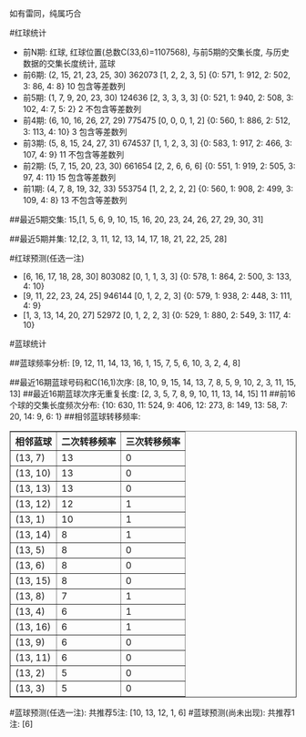 <!-- 
.. title: 双色球2017034期(2017-03-26)数据分析报告
.. slug: slott-2017034-2017-03-26-report
.. date: 2017-03-27 08:00:00 UTC+08:00
.. tags: Lottery
.. link: 
.. description: 
.. type: text
-->

如有雷同，纯属巧合

<!-- TEASER_END-->

#红球统计

- 前N期: 红球, 红球位置(总数C(33,6)=1107568), 与前5期的交集长度, 与历史数据的交集长度统计, 蓝球
- 前6期: (2, 15, 21, 23, 25, 30) 362073 [1, 2, 2, 3, 5] {0: 571, 1: 912, 2: 502, 3: 86, 4: 8} 10 包含等差数列
- 前5期: (1, 7, 9, 20, 23, 30) 124636 [2, 3, 3, 3, 3] {0: 521, 1: 940, 2: 508, 3: 102, 4: 7, 5: 2} 2 不包含等差数列
- 前4期: (6, 10, 16, 26, 27, 29) 775475 [0, 0, 0, 1, 2] {0: 560, 1: 886, 2: 512, 3: 113, 4: 10} 3 包含等差数列
- 前3期: (5, 8, 15, 24, 27, 31) 674537 [1, 1, 2, 3, 3] {0: 583, 1: 917, 2: 466, 3: 107, 4: 9} 11 不包含等差数列
- 前2期: (5, 7, 15, 20, 23, 30) 661654 [2, 2, 6, 6, 6] {0: 551, 1: 919, 2: 505, 3: 97, 4: 11} 15 包含等差数列
- 前1期: (4, 7, 8, 19, 32, 33) 553754 [1, 2, 2, 2, 2] {0: 560, 1: 908, 2: 499, 3: 109, 4: 8} 13 不包含等差数列

##最近5期交集:
15,[1, 5, 6, 9, 10, 15, 16, 20, 23, 24, 26, 27, 29, 30, 31]

##最近5期并集:
12,[2, 3, 11, 12, 13, 14, 17, 18, 21, 22, 25, 28]

#红球预测(任选一注)

- [6, 16, 17, 18, 28, 30] 803082 [0, 1, 1, 3, 3] {0: 578, 1: 864, 2: 500, 3: 133, 4: 10}
- [9, 11, 22, 23, 24, 25] 946144 [0, 1, 2, 2, 3] {0: 579, 1: 938, 2: 448, 3: 111, 4: 9}
- [1, 3, 13, 14, 20, 27] 52972 [0, 1, 2, 2, 3] {0: 529, 1: 880, 2: 549, 3: 117, 4: 10}

#蓝球统计

##蓝球频率分析:
[9, 12, 11, 14, 13, 16, 1, 15, 7, 5, 6, 10, 3, 2, 4, 8]

##最近16期蓝球号码和C(16,1)次序:
 [8, 10, 9, 15, 14, 13, 7, 8, 5, 9, 10, 2, 3, 11, 15, 13]
##最近16期蓝球次序无重复长度:
 [2, 3, 5, 7, 8, 9, 10, 11, 13, 14, 15] 11
##前16个球的交集长度频次分布:
{10: 630, 11: 524, 9: 406, 12: 273, 8: 149, 13: 58, 7: 20, 14: 9, 6: 1}
##相邻蓝球转移频率:
 <table border="1" class="table table-striped dataframe">
  <thead>
    <tr style="text-align: right;">
      <th>相邻蓝球</th>
      <th>二次转移频率</th>
      <th>三次转移频率</th>
    </tr>
  </thead>
  <tbody>
    <tr>
      <td>(13, 7)</td>
      <td>13</td>
      <td>0</td>
    </tr>
    <tr>
      <td>(13, 10)</td>
      <td>13</td>
      <td>0</td>
    </tr>
    <tr>
      <td>(13, 13)</td>
      <td>13</td>
      <td>0</td>
    </tr>
    <tr>
      <td>(13, 12)</td>
      <td>12</td>
      <td>1</td>
    </tr>
    <tr>
      <td>(13, 1)</td>
      <td>10</td>
      <td>1</td>
    </tr>
    <tr>
      <td>(13, 14)</td>
      <td>8</td>
      <td>1</td>
    </tr>
    <tr>
      <td>(13, 5)</td>
      <td>8</td>
      <td>0</td>
    </tr>
    <tr>
      <td>(13, 6)</td>
      <td>8</td>
      <td>0</td>
    </tr>
    <tr>
      <td>(13, 15)</td>
      <td>8</td>
      <td>0</td>
    </tr>
    <tr>
      <td>(13, 8)</td>
      <td>7</td>
      <td>1</td>
    </tr>
    <tr>
      <td>(13, 4)</td>
      <td>6</td>
      <td>1</td>
    </tr>
    <tr>
      <td>(13, 16)</td>
      <td>6</td>
      <td>1</td>
    </tr>
    <tr>
      <td>(13, 9)</td>
      <td>6</td>
      <td>0</td>
    </tr>
    <tr>
      <td>(13, 11)</td>
      <td>6</td>
      <td>0</td>
    </tr>
    <tr>
      <td>(13, 2)</td>
      <td>5</td>
      <td>0</td>
    </tr>
    <tr>
      <td>(13, 3)</td>
      <td>5</td>
      <td>0</td>
    </tr>
  </tbody>
</table>
#蓝球预测(任选一注):
共推荐5注: [10, 13, 12, 1, 6]
#蓝球预测(尚未出现):
共推荐1注: [6]

